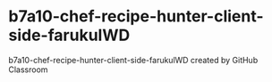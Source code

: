 # b7a10-chef-recipe-hunter-client-side-farukulWD
b7a10-chef-recipe-hunter-client-side-farukulWD created by GitHub Classroom
